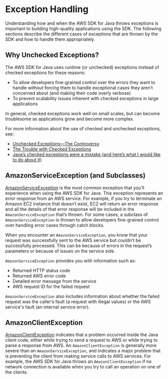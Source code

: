 # Exception Handling<a name="java-dg-exceptions"></a>

Understanding how and when the AWS SDK for Java throws exceptions is important to building high\-quality applications using the SDK\. The following sections describe the different cases of exceptions that are thrown by the SDK and how to handle them appropriately\.

## Why Unchecked Exceptions?<a name="why-unchecked-exceptions"></a>

The AWS SDK for Java uses runtime \(or unchecked\) exceptions instead of checked exceptions for these reasons:
+ To allow developers fine\-grained control over the errors they want to handle without forcing them to handle exceptional cases they aren’t concerned about \(and making their code overly verbose\)
+ To prevent scalability issues inherent with checked exceptions in large applications

In general, checked exceptions work well on small scales, but can become troublesome as applications grow and become more complex\.

For more information about the use of checked and unchecked exceptions, see:
+  [Unchecked Exceptions—​The Controversy](http://docs.oracle.com/javase/tutorial/essential/exceptions/runtime.html) 
+  [The Trouble with Checked Exceptions](http://www.artima.com/intv/handcuffs2.html) 
+  [Java’s checked exceptions were a mistake \(and here’s what I would like to do about it\)](http://radio-weblogs.com/0122027/stories/2003/04/01/JavasCheckedExceptionsWereAMistake.html) 

## AmazonServiceException \(and Subclasses\)<a name="amazonserviceexception-and-subclasses"></a>

 [AmazonServiceException](https://docs.aws.amazon.com/sdk-for-java/v1/reference/com/amazonaws/AmazonServiceException.html) is the most common exception that you’ll experience when using the AWS SDK for Java\. This exception represents an error response from an AWS service\. For example, if you try to terminate an Amazon EC2 instance that doesn’t exist, EC2 will return an error response and all the details of that error response will be included in the `AmazonServiceException` that’s thrown\. For some cases, a subclass of `AmazonServiceException` is thrown to allow developers fine\-grained control over handling error cases through catch blocks\.

When you encounter an `AmazonServiceException`, you know that your request was successfully sent to the AWS service but couldn’t be successfully processed\. This can be because of errors in the request’s parameters or because of issues on the service side\.

 `AmazonServiceException` provides you with information such as:
+ Returned HTTP status code
+ Returned AWS error code
+ Detailed error message from the service
+  AWS request ID for the failed request

 `AmazonServiceException` also includes information about whether the failed request was the caller’s fault \(a request with illegal values\) or the AWS service's fault \(an internal service error\)\.

## AmazonClientException<a name="amazonclientexception"></a>

 [AmazonClientException](https://docs.aws.amazon.com/sdk-for-java/v1/reference/com/amazonaws/AmazonClientException.html) indicates that a problem occurred inside the Java client code, either while trying to send a request to AWS or while trying to parse a response from AWS\. An `AmazonClientException` is generally more severe than an `AmazonServiceException`, and indicates a major problem that is preventing the client from making service calls to AWS services\. For example, the AWS SDK for Java throws an `AmazonClientException` if no network connection is available when you try to call an operation on one of the clients\.